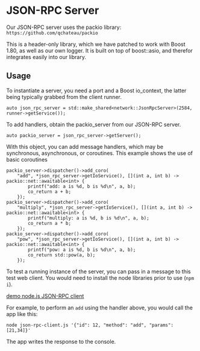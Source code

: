# JSON-RPC Server

Our JSON-RPC server uses the packio library:  `https://github.com/qchateau/packio`

This is a header-only library, which we have patched to work with Boost 1.80, as well as our own logger.  It is built on top of boost::asio, and therefor integrates easily into our library.

## Usage

To instantiate a server, you need a port and a Boost io_context, the latter being typically grabbed from the client runner.

```
auto json_rpc_server = std::make_shared<network::JsonRpcServer>(2584, runner->getService());
```

To add handlers, obtain the packio_server from our JSON-RPC server.

```
auto packio_server = json_rpc_server->getServer();
```

With this object, you can add message handlers, which may be synchronous, asynchronous, or coroutines.
This example shows the use of basic coroutines

```
packio_server->dispatcher()->add_coro(
    "add", *json_rpc_server->getIoService(), [](int a, int b) -> packio::net::awaitable<int> {
        printf("add: a is %d, b is %d\n", a, b);
        co_return a + b;
    });
packio_server->dispatcher()->add_coro(
    "multiply", *json_rpc_server->getIoService(), [](int a, int b) -> packio::net::awaitable<int> {
        printf("multiply: a is %d, b is %d\n", a, b);
        co_return a * b;
    });
packio_server->dispatcher()->add_coro(
    "pow", *json_rpc_server->getIoService(), [](int a, int b) -> packio::net::awaitable<int> {
        printf("pow: a is %d, b is %d\n", a, b);
        co_return std::pow(a, b);
    });

```

To test a running instance of the server, you can pass in a message to this test web client.  You would need to install the node libraries prior to use (`npm i`).

[demo node.js JSON-RPC client](../core/test/nodeutils/json-rpc-client.js)

For example, to perform an `add` using the handler above, you would call the app like this:

```
node json-rpc-client.js '{"id": 12, "method": "add", "params": [21,34]}'
```
The app writes the response to the console.
